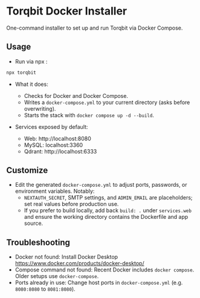 # Torqbit Docker Installer

One-command installer to set up and run Torqbit via Docker Compose.

## Usage

- Run via npx :

```bash
npx torqbit
```

- What it does:
  - Checks for Docker and Docker Compose.
  - Writes a `docker-compose.yml` to your current directory (asks before overwriting).
  - Starts the stack with `docker compose up -d --build`.

- Services exposed by default:
  - Web: http://localhost:8080
  - MySQL: localhost:3360
  - Qdrant: http://localhost:6333

## Customize

- Edit the generated `docker-compose.yml` to adjust ports, passwords, or environment variables. Notably:
  - `NEXTAUTH_SECRET`, SMTP settings, and `ADMIN_EMAIL` are placeholders; set real values before production use.
  - If you prefer to build locally, add back `build: .` under `services.web` and ensure the working directory contains the Dockerfile and app source.

## Troubleshooting

- Docker not found: Install Docker Desktop https://www.docker.com/products/docker-desktop/
- Compose command not found: Recent Docker includes `docker compose`. Older setups use `docker-compose`.
- Ports already in use: Change host ports in `docker-compose.yml` (e.g. `8080:8080` to `8081:8080`).
